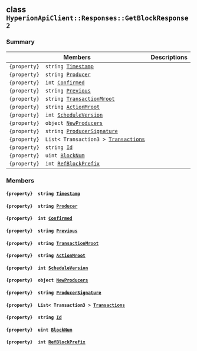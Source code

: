 ## class `HyperionApiClient::Responses::GetBlockResponse2` 

### Summary

 Members                        | Descriptions                                
--------------------------------|---------------------------------------------
`{property}  string `[`Timestamp`](#class_hyperion_api_client_1_1_responses_1_1_get_block_response2_1a2f6cff44f7d31294dab060179c01445d) | 
`{property}  string `[`Producer`](#class_hyperion_api_client_1_1_responses_1_1_get_block_response2_1abca91eafeeda7c056f4c0530096eed4a) | 
`{property}  int `[`Confirmed`](#class_hyperion_api_client_1_1_responses_1_1_get_block_response2_1a98c2cecddae884d71d5320b506f9d3cf) | 
`{property}  string `[`Previous`](#class_hyperion_api_client_1_1_responses_1_1_get_block_response2_1a7166073e051e8940417f2994ee8d6b4a) | 
`{property}  string `[`TransactionMroot`](#class_hyperion_api_client_1_1_responses_1_1_get_block_response2_1a14729ee2fc36372ec073236b313e1c47) | 
`{property}  string `[`ActionMroot`](#class_hyperion_api_client_1_1_responses_1_1_get_block_response2_1a62e7a2c0d42c0068fa5ab8177db9e57e) | 
`{property}  int `[`ScheduleVersion`](#class_hyperion_api_client_1_1_responses_1_1_get_block_response2_1aea4d96251d152bc93fb9dc422c736e17) | 
`{property}  object `[`NewProducers`](#class_hyperion_api_client_1_1_responses_1_1_get_block_response2_1a7265893d8bfc7dde62a8a5fc6e384b4f) | 
`{property}  string `[`ProducerSignature`](#class_hyperion_api_client_1_1_responses_1_1_get_block_response2_1a4009e2b2337e7c9c211bb8c110e741fe) | 
`{property}  List< Transaction3 > `[`Transactions`](#class_hyperion_api_client_1_1_responses_1_1_get_block_response2_1a047b7a45f2a5bf81c0242b550a97efcb) | 
`{property}  string `[`Id`](#class_hyperion_api_client_1_1_responses_1_1_get_block_response2_1a186291c875988107b7ace745ea84d4ec) | 
`{property}  uint `[`BlockNum`](#class_hyperion_api_client_1_1_responses_1_1_get_block_response2_1a28019340b8493195f353106f82ee549d) | 
`{property}  int `[`RefBlockPrefix`](#class_hyperion_api_client_1_1_responses_1_1_get_block_response2_1acb8f3031741b7ee6cac49f8628f48611) | 

### Members

#### `{property}  string `[`Timestamp`](#class_hyperion_api_client_1_1_responses_1_1_get_block_response2_1a2f6cff44f7d31294dab060179c01445d) 

#### `{property}  string `[`Producer`](#class_hyperion_api_client_1_1_responses_1_1_get_block_response2_1abca91eafeeda7c056f4c0530096eed4a) 

#### `{property}  int `[`Confirmed`](#class_hyperion_api_client_1_1_responses_1_1_get_block_response2_1a98c2cecddae884d71d5320b506f9d3cf) 

#### `{property}  string `[`Previous`](#class_hyperion_api_client_1_1_responses_1_1_get_block_response2_1a7166073e051e8940417f2994ee8d6b4a) 

#### `{property}  string `[`TransactionMroot`](#class_hyperion_api_client_1_1_responses_1_1_get_block_response2_1a14729ee2fc36372ec073236b313e1c47) 

#### `{property}  string `[`ActionMroot`](#class_hyperion_api_client_1_1_responses_1_1_get_block_response2_1a62e7a2c0d42c0068fa5ab8177db9e57e) 

#### `{property}  int `[`ScheduleVersion`](#class_hyperion_api_client_1_1_responses_1_1_get_block_response2_1aea4d96251d152bc93fb9dc422c736e17) 

#### `{property}  object `[`NewProducers`](#class_hyperion_api_client_1_1_responses_1_1_get_block_response2_1a7265893d8bfc7dde62a8a5fc6e384b4f) 

#### `{property}  string `[`ProducerSignature`](#class_hyperion_api_client_1_1_responses_1_1_get_block_response2_1a4009e2b2337e7c9c211bb8c110e741fe) 

#### `{property}  List< Transaction3 > `[`Transactions`](#class_hyperion_api_client_1_1_responses_1_1_get_block_response2_1a047b7a45f2a5bf81c0242b550a97efcb) 

#### `{property}  string `[`Id`](#class_hyperion_api_client_1_1_responses_1_1_get_block_response2_1a186291c875988107b7ace745ea84d4ec) 

#### `{property}  uint `[`BlockNum`](#class_hyperion_api_client_1_1_responses_1_1_get_block_response2_1a28019340b8493195f353106f82ee549d) 

#### `{property}  int `[`RefBlockPrefix`](#class_hyperion_api_client_1_1_responses_1_1_get_block_response2_1acb8f3031741b7ee6cac49f8628f48611) 

